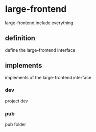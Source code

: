 # large-frontend

large-frontend,include everything

## definition

define the large-frontend interface

## implements

implements of  the large-frontend interface


### dev

project dev

### pub

pub folder